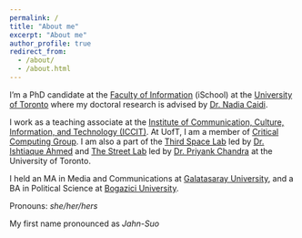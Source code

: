 ```yaml
---
permalink: /
title: "About me"
excerpt: "About me"
author_profile: true
redirect_from: 
  - /about/
  - /about.html
---
```


I’m a PhD candidate at the [Faculty of Information](https://ischool.utoronto.ca/) (iSchool) at the [University of Toronto](https://www.utoronto.ca) where my doctoral research is advised by [Dr. Nadia Caidi](https://caidi.ischool.utoronto.ca).

I work as a teaching associate at the [Institute of Communication, Culture, Information, and Technology (ICCIT)](https://www.utm.utoronto.ca/iccit/institute-communication-culture-information-and-technology). At UofT, I am a member of [Critical Computing Group](https://sites.google.com/view/uoft-critical-computing/about?authuser=0). I am also a part of the [Third Space Lab](https://thirdspace.toronto.edu/) led by [Dr. Ishtiaque Ahmed](https://www.ishtiaque.net/) and [The Street Lab](https://www.streetlab.tech/) led by [Dr. Priyank Chandra](https://priyankc.com/) at the University of Toronto. 

I held an MA in Media and Communications at [Galatasaray University](https://www.gsu.edu.tr/fr/), and a BA in Political Science at [Bogazici University](http://www.boun.edu.tr/en-US).

Pronouns: _she/her/hers_

My first name pronounced as _Jahn-Suo_




